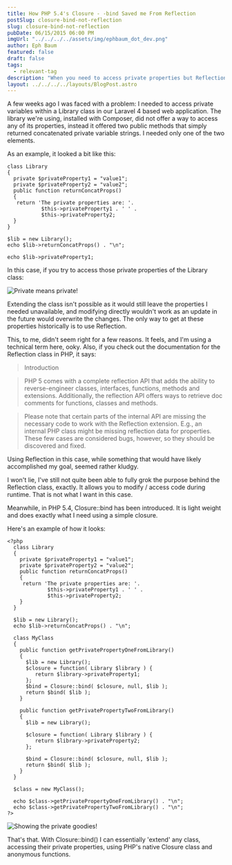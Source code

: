 ```yaml
---
title: How PHP 5.4's Closure - -bind Saved me From Reflection
postSlug: closure-bind-not-reflection
slug: closure-bind-not-reflection
pubDate: 06/15/2015 06:00 PM
imgUrl: "../../../../assets/img/ephbaum_dot_dev.png"
author: Eph Baum
featured: false
draft: false
tags:
  - relevant-tag
description: "When you need to access private properties but Reflection feels 'ooky'—discover how PHP 5.4's Closure::bind() provides a lightweight alternative. A practical solution for accessing private class members without the complexity of Reflection, complete with real-world Laravel examples."
layout: ../../../../layouts/BlogPost.astro
---
```


A few weeks ago I was faced with a problem: I needed to access private variables within a Library class in our Laravel 4 based web application. The library we're using, installed with Composer, did not offer a way to access any of its properties, instead it offered two public methods that simply returned concatenated private variable strings. I needed only one of the two elements.

As an example, it looked a bit like this:

    class Library  
    {
      private $privateProperty1 = "value1";
      private $privateProperty2 = "value2";
      public function returnConcatProps()
      {
       return 'The private properties are: '.
               $this->privateProperty1 . ' ' .
               $this->privateProperty2;
      }
    }
    
    $lib = new Library();
    echo $lib->returnConcatProps() . "\n";
    
    echo $lib->privateProperty1;  
    

In this case, if you try to access those private properties of the Library class:

![Private means private!](https://web.archive.org/web/20160326152724im_/http://phantombear.net/content/images/2015/07/library_errors_out.png)

Extending the class isn't possible as it would still leave the properties I needed unavailable, and modifying directly wouldn't work as an update in the future would overwrite the changes. The only way to get at these properties historically is to use Reflection.

This, to me, didn't seem right for a few reasons. It feels, and I'm using a technical term here, ooky. Also, if you check out the documentation for the Reflection class in PHP, it says:

> Introduction

> PHP 5 comes with a complete reflection API that adds the ability to reverse-engineer classes, interfaces, functions, methods and extensions. Additionally, the reflection API offers ways to retrieve doc comments for functions, classes and methods.

> Please note that certain parts of the internal API are missing the necessary code to work with the Reflection extension. E.g., an internal PHP class might be missing reflection data for properties. These few cases are considered bugs, however, so they should be discovered and fixed.

Using Reflection in this case, while something that would have likely accomplished my goal, seemed rather kludgy.

I won't lie, I've still not quite been able to fully grok the purpose behind the Reflection class, exactly. It allows you to modify / access code during runtime. That is not what I want in this case.

Meanwhile, in PHP 5.4, Closure::bind has been introduced. It is light weight and does exactly what I need using a simple closure.

Here's an example of how it looks:

    <?php  
      class Library
      {
        private $privateProperty1 = "value1";
        private $privateProperty2 = "value2";
        public function returnConcatProps()
        {
         return 'The private properties are: '.
                 $this->privateProperty1 . ' ' .
                 $this->privateProperty2;
        }
      }
    
      $lib = new Library();
      echo $lib->returnConcatProps() . "\n";
    
      class MyClass
      {
        public function getPrivatePropertyOneFromLibrary()
        {
          $lib = new Library();
          $closure = function( Library $library ) {
             return $library->privateProperty1;
          };
          $bind = Closure::bind( $closure, null, $lib );
          return $bind( $lib );
        }
    
        public function getPrivatePropertyTwoFromLibrary()
        {
          $lib = new Library();
    
          $closure = function( Library $library ) {
             return $library->privateProperty2;
          };
    
          $bind = Closure::bind( $closure, null, $lib );
          return $bind( $lib );
        }
      }
    
      $class = new MyClass();
    
      echo $class->getPrivatePropertyOneFromLibrary() . "\n";
      echo $class->getPrivatePropertyTwoFromLibrary() . "\n";
    ?>
    

![Showing the private goodies!](https://web.archive.org/web/20160326152724im_/http://phantombear.net/content/images/2015/07/closure_bind_example.png)

That's that. With Closure::bind() I can essentially 'extend' any class, accessing their private properties, using PHP's native Closure class and anonymous functions.
